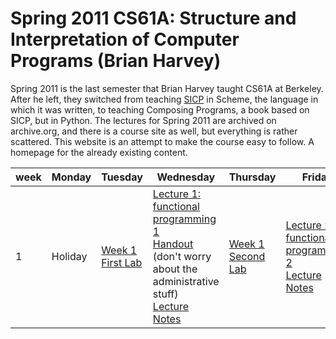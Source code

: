 # Spring 2011 CS61A: Structure and Interpretation of Computer Programs (Brian Harvey)

Spring 2011 is the last semester that Brian Harvey taught CS61A at Berkeley.
After he left, they switched from teaching [SICP](https://mitp-content-server.mit.edu/books/content/sectbyfn/books_pres_0/6515/sicp.zip/index.html) in Scheme,
the language in which it was written, to teaching Composing Programs, a book based on SICP, but in Python.
The lectures for Spring 2011 are archived on archive.org, and there is a course site as well, but everything is rather scattered.
This website is an attempt to make the course easy to follow. A homepage for the already existing content.

week | Monday | Tuesday | Wednesday | Thursday | Friday | Weekend
-----|--------|---------|-----------|----------|--------|--------
1    | Holiday | [Week 1 First Lab](/labs/1-1.md) | [Lecture 1: functional programming 1](https://archive.org/details/ucberkeley_webcast_l28HAzKy0N8) <br /> [Handout](https://people.eecs.berkeley.edu/~bh/61a-pages/first-day-handout.pdf) (don't worry about the administrative stuff) <br /> [Lecture Notes](https://people.eecs.berkeley.edu/~bh/61a-pages/Volume2/notes.pdf) | [Week 1 Second Lab](/labs/1.2.md) | [Lecture 2: functional programming 2](https://archive.org/details/ucberkeley_webcast_TTK2lZoWbPQ) <br /> [Lecture Notes](https://people.eecs.berkeley.edu/~bh/61a-pages/Volume2/notes.pdf) |
